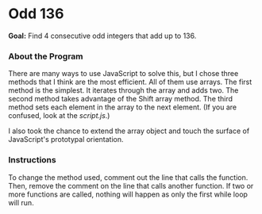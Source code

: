 # Odd 136
**Goal:** Find 4 consecutive odd integers that add up to 136.

### About the Program
There are many ways to use JavaScript to solve this, but I chose three methods that I think are the most efficient. All of them use arrays. The first method is the simplest. It iterates through the array and adds two. The second method takes advantage of the Shift array method. The third method sets each element in the array to the next element. (If you are confused, look at the *script.js*.)

I also took the chance to extend the array object and touch the surface of JavaScript's prototypal orientation.

### Instructions
To change the method used, comment out the line that calls the function. Then, remove the comment on the line that calls another function. If two or more functions are called, nothing will happen as only the first while loop will run.